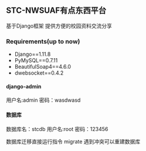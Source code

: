 ## STC-NWSUAF有点东西平台
基于Django框架 提供方便的校园资料交流分享

### Requirements(up to now)

* Django==1.11.8
* PyMySQL==0.7.11
* BeautifulSoap4==4.6.0
* dwebsocket==0.4.2

#### django-admin
用户名:admin
密码：wasdwasd

#### 数据库
数据库名：stcdb
用户名:root
密码：123456

数据库迁移直接运行指令 migrate
遇到冲突可以重建数据库
